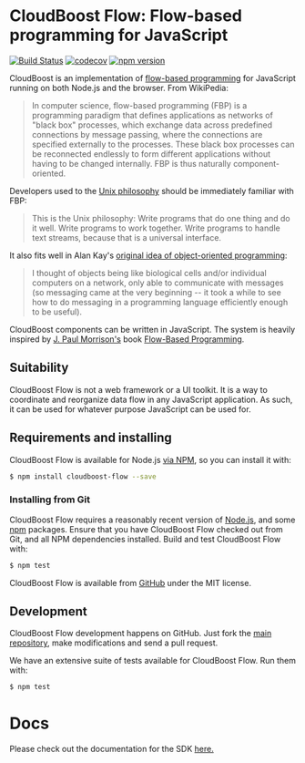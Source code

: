 CloudBoost Flow: Flow-based programming for JavaScript 
========================================================
[![Build Status](https://travis-ci.org/CloudBoost/flow-sdk.svg?branch=master)](https://travis-ci.org/CloudBoost/flow-sdk)
[![codecov](https://codecov.io/gh/CloudBoost/flow-sdk/branch/master/graph/badge.svg)](https://codecov.io/gh/CloudBoost/flow-sdk)
[![npm version](https://badge.fury.io/js/cloudboost-flow.svg)](https://badge.fury.io/js/cloudboost-flow)

CloudBoost is an implementation of [flow-based programming](http://en.wikipedia.org/wiki/Flow-based_programming) for JavaScript running on both Node.js and the browser. From WikiPedia:

> In computer science, flow-based programming (FBP) is a programming paradigm that defines applications as networks of "black box" processes, which exchange data across predefined connections by message passing, where the connections are specified externally to the processes. These black box processes can be reconnected endlessly to form different applications without having to be changed internally. FBP is thus naturally component-oriented.

Developers used to the [Unix philosophy](http://en.wikipedia.org/wiki/Unix_philosophy) should be immediately familiar with FBP:

> This is the Unix philosophy: Write programs that do one thing and do it well. Write programs to work together. Write programs to handle text streams, because that is a universal interface.

It also fits well in Alan Kay's [original idea of object-oriented programming](http://userpage.fu-berlin.de/~ram/pub/pub_jf47ht81Ht/doc_kay_oop_en):

> I thought of objects being like biological cells and/or individual computers on a network, only able to communicate with messages (so messaging came at the very beginning -- it took a while to see how to do messaging in a programming language efficiently enough to be useful).

CloudBoost components can be written in JavaScript. The system is heavily inspired by [J. Paul Morrison's](http://www.jpaulmorrison.com/) book [Flow-Based Programming](http://www.jpaulmorrison.com/fbp/#More).


## Suitability

CloudBoost Flow is not a web framework or a UI toolkit. It is a way to coordinate and reorganize data flow in any JavaScript application. As such, it can be used for whatever purpose JavaScript can be used for. 


## Requirements and installing

CloudBoost Flow is available for Node.js [via NPM](https://npmjs.org/package/cloudboost-flow), so you can install it with:

```bash
$ npm install cloudboost-flow --save
```


### Installing from Git

CloudBoost Flow requires a reasonably recent version of [Node.js](http://nodejs.org/), and some [npm](http://npmjs.org/) packages. Ensure that you have CloudBoost Flow checked out from Git, and all NPM dependencies installed. Build and test CloudBoost Flow with:

```bash
$ npm test
```

CloudBoost Flow is available from [GitHub](https://github.com/cloudboost/flow-sdk) under the MIT license.


## Development

CloudBoost Flow development happens on GitHub. Just fork the [main repository](https://github.com/cloudboost/cloudboost), make modifications and send a pull request.

We have an extensive suite of tests available for CloudBoost Flow. Run them with:

```bash
$ npm test
```

# Docs

Please check out the documentation for the SDK [here.](/docs)